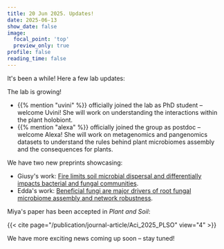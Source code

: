 ```yaml
---
title: 20 Jun 2025. Updates!
date: 2025-06-13
show_date: false
image:
  focal_point: 'top'
  preview_only: true
profile: false
reading_time: false
---
```


It's been a while! Here a few lab updates:

<!--more-->

The lab is growing!
* {{% mention "uvini" %}} officially joined the lab as PhD student – welcome Uvini! She will work on understanding the interactions within the plant holobiont.
* {{% mention "alexa" %}} officially joined the group as postdoc – welcome Alexa! She will work on metagenomics and pangenomics datasets to understand the rules behind plant microbiomes assembly and the consequences for plants.

We have two new preprints showcasing:
* Giusy's work: [Fire limits soil microbial dispersal and differentially impacts bacterial and fungal communities](https://doi.org/10.1101/2025.05.02.651892). 
* Edda's work: [Beneficial fungi are major drivers of root fungal microbiome assembly and network robustness](https://doi.org/10.1101/2025.04.27.650865).

Miya's paper has been accepted in *Plant and Soil*:

{{< cite page="/publication/journal-article/Aci_2025_PLSO" view="4" >}}

We have more exciting news coming up soon – stay tuned!
